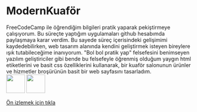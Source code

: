 # ModernKuaför
<p>FreeCodeCamp ile öğrendiğim bilgileri pratik yaparak pekiştirmeye çalışıyorum. Bu süreçte yaptığım uygulamaları github hesabımda paylaşmaya karar verdim.
Bu sayede süreç içerisindeki gelişimimi kaydedebilirken, web tasarım alanında kendini geliştirmek isteyen bireylere ışık tutabileceğime inanıyorum.
"Bol bol pratik yap" felsefesini benimseyen yazılım geliştiriciler gibi bende bu felsefeyle öğrenmiş olduğum yaygın html etiketlerini ve basit css özelliklerini kullanarak, 
bir kuaför salonunun ürünler ve hizmetler broşürünün basit bir web sayfasını tasarladım.
<br>
<img src="https://i.hizliresim.com/aqmscgu.png" style="width:50px;height:50px;">
<img src="https://i.hizliresim.com/b9uls3q.png" style="width:50px;height:50px;">
</p>

<p><a href="https://yunsemrecetin.github.io/modernkuafor/">Ön izlemek için tıkla</a></p>
